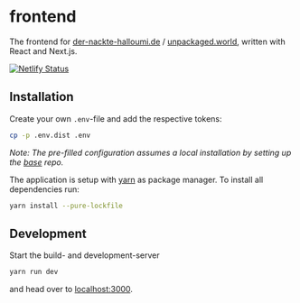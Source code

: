 # frontend

The frontend for [der-nackte-halloumi.de](https://der-nackte-halloumi.de) / [unpackaged.world](https://unpackaged.world), written with React and Next.js.

[![Netlify Status](https://api.netlify.com/api/v1/badges/4a0c2551-f427-4ead-9baf-bda001c8fe93/deploy-status)](https://app.netlify.com/sites/clever-pasteur-7e02ee/deploys)

## Installation

Create your own `.env`-file and add the respective tokens:

```sh
cp -p .env.dist .env
```

_Note: The pre-filled configuration assumes a local installation by setting up the [base](https://github.com/der-nackte-halloumi/base) repo._

The application is setup with [yarn](https://yarnpkg.com/) as package manager. To install all dependencies run:

```sh
yarn install --pure-lockfile
```

## Development

Start the build- and development-server

```sh
yarn run dev
```

and head over to [localhost:3000](http://localhost:3000).
